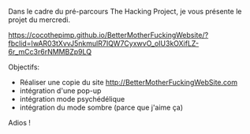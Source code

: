 
Dans le cadre du pré-parcours The Hacking Project, je vous présente le projet du mercredi.

https://cocothepimp.github.io/BetterMotherFuckingWebsite/?fbclid=IwAR03tXvvJ5nkmulR7IQW7CyxwvO_oIU3kOXifLZ-6r_mCc3r6rNMMBZp9LQ

Objectifs:
- Réaliser une copie du site http://BetterMotherFuckingWebSite.com 
- intégration d'une pop-up
- intégration mode psychédélique
- intégration du mode sombre (parce que j'aime ça)

Adios !

